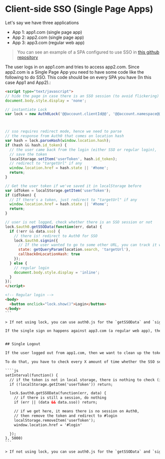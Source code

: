 # Client-side SSO (Single Page Apps)

Let's say we have three applications

* App 1: app1.com (single page app)
* App 2: app2.com (single page app)
* App 3: app3.com (regular web app)

> You can see an example of a SPA configured to use SSO in [this github repository](https://github.com/auth0/auth0-sso-sample/tree/master/app1.com)

The user logs in on app1.com and tries to access app2.com. Since app2.com is a Single Page App you need to have some code like the following to do SSO. This code should be on every SPA you have (In this case App1 and App2).:

````html
<script type="text/javascript">
// hide the page in case there is an SSO session (to avoid flickering)
document.body.style.display = 'none';

// instantiate Lock
var lock = new Auth0Lock('@@account.clientId@@', '@@account.namespace@@');



// sso requires redirect mode, hence we need to parse
// the response from Auth0 that comes on location hash
var hash = lock.parseHash(window.location.hash);
if (hash && hash.id_token) {
  // the user came back from the login (either SSO or regular login),
  // save the token
  localStorage.setItem('userToken', hash.id_token);
  // redirect to "targetUrl" if any
  window.location.href = hash.state || '#home';
  return;
}

// Get the user token if we've saved it in localStorage before
var idToken = localStorage.getItem('userToken');
if (idToken) {
  // If there's a token, just redirect to "targetUrl" if any
  window.location.href = hash.state || '#home';  
  return;
}

// user is not logged, check whether there is an SSO session or not
lock.$auth0.getSSOData(function(err, data) {
  if (!err && data.sso) {
    // there is! redirect to Auth0 for SSO
    lock.$auth0.signin({
      // If the user wanted to go to some other URL, you can track it with `state`
      state: getQueryParam(location.search, 'targetUrl'),
      callbackOnLocationHash: true
    });
  } else {
    // regular login
    document.body.style.display = 'inline';
  }
});
</script>

<!-- Regular login -->
<body>
  <button onclick="lock.show()">Login</button>
</body>
```

> If not using lock, you can use auth0.js for the `getSSOData` and `signin` API

If the single sign on happens against app3.com (a regular web app), then you have to redirect to `app3.com/sso?targetUrl=/foo/bar`. Read more about this on [Single Sign On with Regular Web Apps](/regular-web-apps-sso).


## Single Logout

If the user logged out from app1.com, then we want to clean up the token on app2.com (and app3.com). Read more about [Single Log Out](/logout).

To do that, you have to check every X amount of time whether the SSO session is still alive in Auth0. If it is not, then remove the token from storage for the app.

````js
setInterval(function() {
  // if the token is not in local storage, there is nothing to check (i.e. the user is already logged out)
  if (!localStorage.getItem('userToken')) return;

  lock.$auth0.getSSOData(function(err, data) {
    // if there is still a session, do nothing
    if (err || (data && data.sso)) return;

    // if we get here, it means there is no session on Auth0,
    // then remove the token and redirect to #login
    localStorage.removeItem('userToken');
    window.location.href = '#login'

  });
}, 5000)
```

> If not using lock, you can use auth0.js for the `getSSOData` and `signin` API
